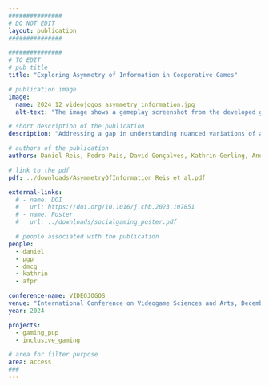 ```yaml
---
###############
# DO NOT EDIT
layout: publication
###############

###############
# TO EDIT
# pub title
title: "Exploring Asymmetry of Information in Cooperative Games"

# publication image
image:
  name: 2024_12_videojogos_asymmetry_information.jpg
  alt-text: "The image shows a gameplay screenshot from the developed game. It displays the game's HUD and the player avatar with a melee weapon inside a rectangular dungeon room with doors. In this image, the player is in the information room of the Weapon Challenge, reading an informational sign that features three symbols: two representing the different players and one corresponding to a hammer." # provide a short description for the image #a11y

# short description of the publication
description: "Addressing a gap in understanding nuanced variations of asymmetry of information, in this paper we propose a framework to analyse, ideate, design, and discuss asymmetry of information in gaming. We developed a digital cooperative game, exploring some of its dimensions, where players engage with information-based challenge puzzles. Through a user study involving ten pairs of players, we examined how various types of asymmetry of information influenced social interaction and player perspectives. Participants perceived asymmetry, influencing cooperation and progression. Asymmetry drove social interaction, shaping communication patterns and player engagement. Different configurations of asymmetry elicited distinct reactions, highlighting its impact on communication effectiveness and gameplay dynamics. Our study underscores the importance of understanding and leveraging dynamics such as these for crafting engaging and socially enriching gaming experiences."

# authors of the publication
authors: Daniel Reis, Pedro Pais, David Gonçalves, Kathrin Gerling, André Rodrigues

# link to the pdf
pdf: ../downloads/AsymmetryOfInformation_Reis_et_al.pdf

external-links:
  # - name: DOI
  #   url: https://doi.org/10.1016/j.chb.2023.107851
  # - name: Poster
  #   url: ../downloads/socialgaming_poster.pdf

  # people associated with the publication
people:
  - daniel
  - pgp
  - dmcg
  - kathrin
  - afpr

conference-name: VIDEOJOGOS
venue: "International Conference on Videogame Sciences and Arts, December, 2024"
year: 2024

projects:
  - gaming_pup
  - inclusive_gaming

# area for filter purpose
area: access
###
---
```

